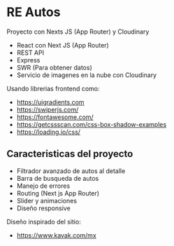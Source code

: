 # RE Autos
Proyecto con Nexts JS (App Router) y Cloudinary

- React con Next JS (App Router)
- REST API
- Express
- SWR (Para obtener datos)
- Servicio de imagenes en la nube con Cloudinary

Usando librerias frontend como:

- https://uigradients.com
- https://swiperjs.com/
- https://fontawesome.com/
- https://getcssscan.com/css-box-shadow-examples
- https://loading.io/css/

## Caracteristicas del proyecto

- Filtrador avanzado de autos al detalle
- Barra de busqueda de autos
- Manejo de errores
- Routing (Next js App Router)
- Slider y animaciones
- Diseño responsive

Diseño inspirado del sitio:

- https://www.kavak.com/mx
